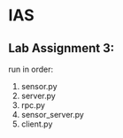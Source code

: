 # IAS
## Lab Assignment 3:
run in order:
1. sensor.py
2. server.py
3. rpc.py
4. sensor_server.py
5. client.py
